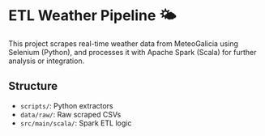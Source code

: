 # ETL Weather Pipeline 🌤️

This project scrapes real-time weather data from MeteoGalicia using Selenium (Python),
and processes it with Apache Spark (Scala) for further analysis or integration.

## Structure

- `scripts/`: Python extractors
- `data/raw/`: Raw scraped CSVs
- `src/main/scala/`: Spark ETL logic

    